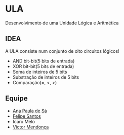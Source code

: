 # ULA
Desenvolvimento de uma Unidade Lógica e Aritmética

## IDEA
A ULA consiste num conjunto de oito circuitos lógicos!

- AND bit-bit(5 bits de entrada)
- XOR bit-bit(5 bits de entrada)
- Soma de inteiros de 5 bits
- Substração de inteiros de 5 bits
- Comparação(=, <, >)

## Equipe
- [Ana Paula de Sá](https://github.com/anapsa)
- [Felipe Santos](https://github.com/SageScroll18144)
- Icaro Melo
- [Victor Mendonça](https://github.com/Mend25)
